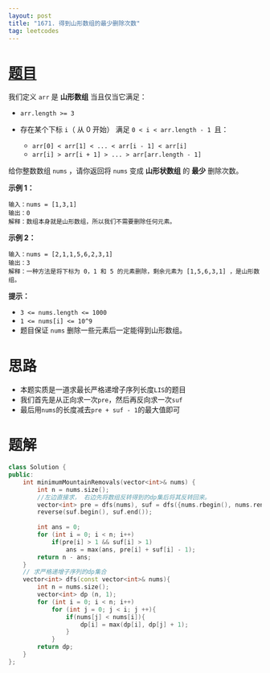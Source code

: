 ```yaml
---
layout: post
title: "1671. 得到山形数组的最少删除次数"
tag: leetcodes
---
```


# [题目](https://leetcode.cn/problems/minimum-number-of-removals-to-make-mountain-array/) 

我们定义 `arr` 是 **山形数组** 当且仅当它满足：

- `arr.length >= 3`

- 存在某个下标   `i`（ 从 0 开始） 满足  ` 0 < i < arr.length - 1  `且：

  - `arr[0] < arr[1] < ... < arr[i - 1] < arr[i]`
  - `arr[i] > arr[i + 1] > ... > arr[arr.length - 1]`

给你整数数组 `nums` ，请你返回将 `nums` 变成 **山形状数组** 的 **最少** 删除次数。

 

**示例 1：**

```
输入：nums = [1,3,1]
输出：0
解释：数组本身就是山形数组，所以我们不需要删除任何元素。
```

**示例 2：**

```
输入：nums = [2,1,1,5,6,2,3,1]
输出：3
解释：一种方法是将下标为 0，1 和 5 的元素删除，剩余元素为 [1,5,6,3,1] ，是山形数组。
```

 

**提示：**

- `3 <= nums.length <= 1000`
- `1 <= nums[i] <= 10^9`
- 题目保证 `nums` 删除一些元素后一定能得到山形数组。



# 思路

* 本题实质是一道求最长严格递增子序列长度`LIS`的题目
* 我们首先是从正向求一次`pre`，然后再反向求一次`suf`
* 最后用`nums`的长度减去`pre + suf - 1`的最大值即可



# 题解

```cpp
class Solution {
public:
    int minimumMountainRemovals(vector<int>& nums) {
        int n = nums.size();
        //左边直接求， 右边先将数组反转得到的dp集后将其反转回来。
        vector<int> pre = dfs(nums), suf = dfs({nums.rbegin(), nums.rend()});
        reverse(suf.begin(), suf.end());
        
        int ans = 0;
        for (int i = 0; i < n; i++)
            if(pre[i] > 1 && suf[i] > 1)
                ans = max(ans, pre[i] + suf[i] - 1);
        return n - ans;
    }
	// 求严格递增子序列的dp集合
    vector<int> dfs(const vector<int>& nums){
        int n = nums.size();
        vector<int> dp (n, 1);
        for (int i = 0; i < n; i++)
            for (int j = 0; j < i; j ++){
                if(nums[j] < nums[i]){
                    dp[i] = max(dp[i], dp[j] + 1);
                }
            }
        return dp;   
    }
};
```

